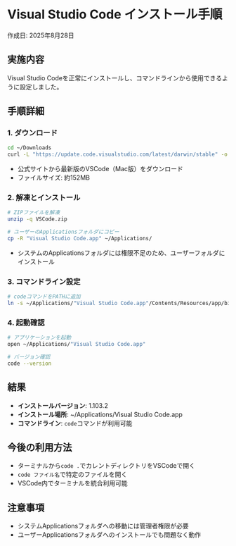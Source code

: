 # Visual Studio Code インストール手順
作成日: 2025年8月28日

## 実施内容
Visual Studio Codeを正常にインストールし、コマンドラインから使用できるように設定しました。

## 手順詳細

### 1. ダウンロード
```bash
cd ~/Downloads
curl -L "https://update.code.visualstudio.com/latest/darwin/stable" -o VSCode.zip
```
- 公式サイトから最新版のVSCode（Mac版）をダウンロード
- ファイルサイズ: 約152MB

### 2. 解凍とインストール
```bash
# ZIPファイルを解凍
unzip -q VSCode.zip

# ユーザーのApplicationsフォルダにコピー
cp -R "Visual Studio Code.app" ~/Applications/
```
- システムのApplicationsフォルダには権限不足のため、ユーザーフォルダにインストール

### 3. コマンドライン設定
```bash
# codeコマンドをPATHに追加
ln -s ~/Applications/"Visual Studio Code.app"/Contents/Resources/app/bin/code /usr/local/bin/code
```

### 4. 起動確認
```bash
# アプリケーションを起動
open ~/Applications/"Visual Studio Code.app"

# バージョン確認
code --version
```

## 結果
- **インストールバージョン**: 1.103.2
- **インストール場所**: ~/Applications/Visual Studio Code.app
- **コマンドライン**: `code`コマンドが利用可能

## 今後の利用方法
- ターミナルから`code .`でカレントディレクトリをVSCodeで開く
- `code ファイル名`で特定のファイルを開く
- VSCode内でターミナルを統合利用可能

## 注意事項
- システムApplicationsフォルダへの移動には管理者権限が必要
- ユーザーApplicationsフォルダへのインストールでも問題なく動作